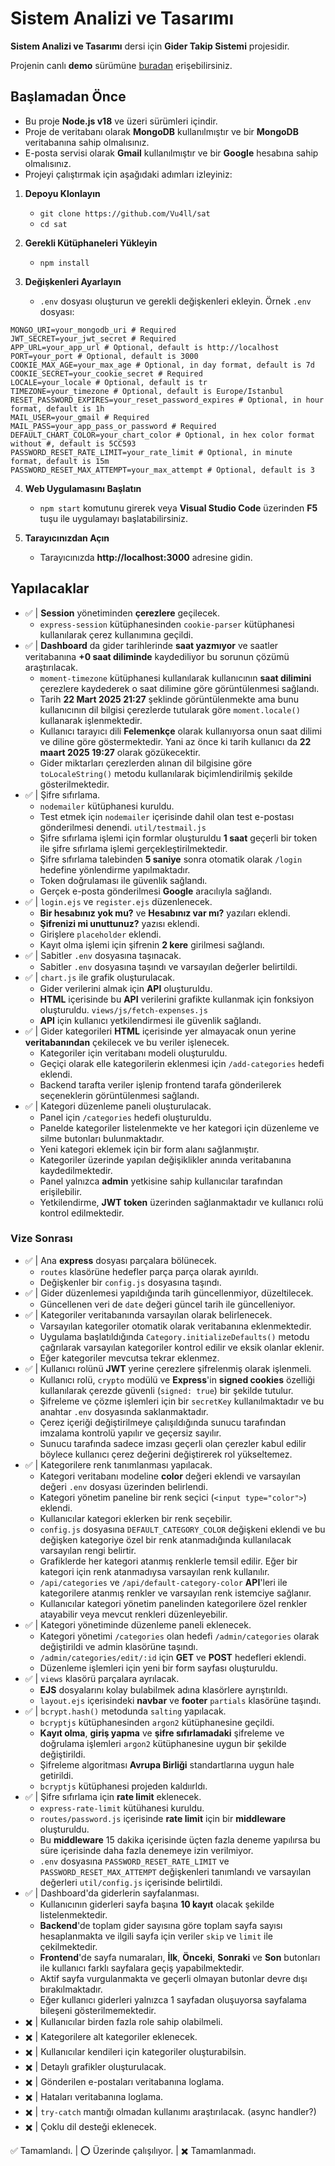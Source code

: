 # Sistem Analizi ve Tasarımı
**Sistem Analizi ve Tasarımı** dersi için **Gider Takip Sistemi** projesidir.

Projenin canlı **demo** sürümüne [buradan](https://gidertakip.vu4ll.com.tr/) erişebilirsiniz.

## Başlamadan Önce
- Bu proje **Node.js v18** ve üzeri sürümleri içindir.
- Proje de veritabanı olarak **MongoDB** kullanılmıştır ve bir **MongoDB** veritabanına sahip olmalısınız.
- E-posta servisi olarak **Gmail** kullanılmıştır ve bir **Google** hesabına sahip olmalısınız.
- Projeyi çalıştırmak için aşağıdaki adımları izleyiniz:

1. **Depoyu Klonlayın**
    - `git clone https://github.com/Vu4ll/sat`
    - `cd sat`

2. **Gerekli Kütüphaneleri Yükleyin**
    - `npm install`

3. **Değişkenleri Ayarlayın**
    - `.env` dosyası oluşturun ve gerekli değişkenleri ekleyin. Örnek `.env` dosyası:
```env
MONGO_URI=your_mongodb_uri # Required
JWT_SECRET=your_jwt_secret # Required
APP_URL=your_app_url # Optional, default is http://localhost
PORT=your_port # Optional, default is 3000
COOKIE_MAX_AGE=your_max_age # Optional, in day format, default is 7d
COOKIE_SECRET=your_cookie_secret # Required
LOCALE=your_locale # Optional, default is tr
TIMEZONE=your_timezone # Optional, default is Europe/Istanbul
RESET_PASSWORD_EXPIRES=your_reset_password_expires # Optional, in hour format, default is 1h
MAIL_USER=your_gmail # Required
MAIL_PASS=your_app_pass_or_password # Required
DEFAULT_CHART_COLOR=your_chart_color # Optional, in hex color format without #, default is 5CC593
PASSWORD_RESET_RATE_LIMIT=your_rate_limit # Optional, in minute format, default is 15m
PASSWORD_RESET_MAX_ATTEMPT=your_max_attempt # Optional, default is 3
```

4. **Web Uygulamasını Başlatın**
    - `npm start` komutunu girerek veya **Visual Studio Code** üzerinden **F5** tuşu ile uygulamayı başlatabilirsiniz.

5. **Tarayıcınızdan Açın**
    - Tarayıcınızda **http://localhost:3000** adresine gidin.

## Yapılacaklar
- ✅ | **Session** yönetiminden **çerezlere** geçilecek.
    - `express-session` kütüphanesinden `cookie-parser` kütüphanesi kullanılarak çerez kullanımına geçildi.
- ✅ | **Dashboard** da gider tarihlerinde **saat yazmıyor** ve saatler veritabanına **+0 saat diliminde** kaydediliyor bu sorunun çözümü araştırılacak.
    - `moment-timezone` kütüphanesi kullanılarak kullanıcının **saat dilimini** çerezlere kaydederek o saat dilimine göre görüntülenmesi sağlandı.
    - Tarih **22 Mart 2025 21:27** şeklinde görüntülenmekte ama bunu kullanıcının dil bilgisi çerezlerde tutularak göre `moment.locale()` kullanarak işlenmektedir.
    - Kullanıcı tarayıcı dili **Felemenkçe** olarak kullanıyorsa onun saat dilimi ve diline göre göstermektedir. Yani az önce ki tarih kullanıcı da **22 maart 2025 19:27** olarak gözükecektir.
    - Gider miktarları çerezlerden alınan dil bilgisine göre `toLocaleString()` metodu kullanılarak biçimlendirilmiş şekilde gösterilmektedir. 
- ✅ | Şifre sıfırlama.
    - `nodemailer` kütüphanesi kuruldu.
    - Test etmek için `nodemailer` içerisinde dahil olan test e-postası gönderilmesi denendi. `util/testmail.js`
    - Şifre sıfırlama işlemi için formlar oluşturuldu **1 saat** geçerli bir token ile şifre sıfırlama işlemi gerçekleştirilmektedir.
    - Şifre sıfırlama talebinden **5 saniye** sonra otomatik olarak `/login` hedefine yönlendirme yapılmaktadır.
    - Token doğrulaması ile güvenlik sağlandı.
    - Gerçek e-posta gönderilmesi **Google** aracılıyla sağlandı.
- ✅ | `login.ejs` ve `register.ejs` düzenlenecek.
    - **Bir hesabınız yok mu?** ve **Hesabınız var mı?** yazıları eklendi.
    - **Şifrenizi mi unuttunuz?** yazısı eklendi.
    - Girişlere `placeholder` eklendi.
    - Kayıt olma işlemi için şifrenin **2 kere** girilmesi sağlandı.
- ✅ | Sabitler `.env` dosyasına taşınacak.
    - Sabitler `.env` dosyasına taşındı ve varsayılan değerler belirtildi.
- ✅ | `chart.js` ile grafik oluşturulacak.
    - Gider verilerini almak için **API** oluşturuldu.
    - **HTML** içerisinde bu **API** verilerini grafikte kullanmak için fonksiyon oluşturuldu. `views/js/fetch-expenses.js`
    - **API** için kullanıcı yetkilendirmesi ile güvenlik sağlandı.
- ✅ | Gider kategorileri **HTML** içerisinde yer almayacak onun yerine **veritabanından** çekilecek ve bu veriler işlenecek.
    - Kategoriler için veritabanı modeli oluşturuldu.
    - Geçiçi olarak elle kategorilerin eklenmesi için `/add-categories` hedefi eklendi.
    - Backend tarafta veriler işlenip frontend tarafa gönderilerek seçeneklerin görüntülenmesi sağlandı.
- ✅ | Kategori düzenleme paneli oluşturulacak.
    - Panel için `/categories` hedefi oluşturuldu.
    - Panelde kategoriler listelenmekte ve her kategori için düzenleme ve silme butonları bulunmaktadır.
    - Yeni kategori eklemek için bir form alanı sağlanmıştır.
    - Kategoriler üzerinde yapılan değişiklikler anında veritabanına kaydedilmektedir.
    - Panel yalnızca **admin** yetkisine sahip kullanıcılar tarafından erişilebilir.
    - Yetkilendirme, **JWT token** üzerinden sağlanmaktadır ve kullanıcı rolü kontrol edilmektedir.

### Vize Sonrası

- ✅ | Ana **express** dosyası parçalara bölünecek.
    - `routes` klasörüne hedefler parça parça olarak ayırıldı.
    - Değişkenler bir `config.js` dosyasına taşındı.
- ✅ | Gider düzenlemesi yapıldığında tarih güncellenmiyor, düzeltilecek.
    - Güncellenen veri de `date` değeri güncel tarih ile güncelleniyor.
- ✅ | Kategoriler veritabanında varsayılan olarak belirlenecek.
    - Varsayılan kategoriler otomatik olarak veritabanına eklenmektedir.
    - Uygulama başlatıldığında `Category.initializeDefaults()` metodu çağrılarak varsayılan kategoriler kontrol edilir ve eksik olanlar eklenir.
    - Eğer kategoriler mevcutsa tekrar eklenmez.
- ✅ | Kullanıcı rolünü **JWT** yerine çerezlere şifrelenmiş olarak işlenmeli.
    - Kullanıcı rolü, `crypto` modülü ve **Express**'in **signed cookies** özelliği kullanılarak çerezde güvenli (`signed: true`) bir şekilde tutulur.
    - Şifreleme ve çözme işlemleri için bir `secretKey` kullanılmaktadır ve bu anahtar `.env` dosyasında saklanmaktadır.
    - Çerez içeriği değiştirilmeye çalışıldığında sunucu tarafından imzalama kontrolü yapılır ve geçersiz sayılır.
    - Sunucu tarafında sadece imzası geçerli olan çerezler kabul edilir böylece kullanıcı çerez değerini değiştirerek rol yükseltemez.
- ✅ | Kategorilere renk tanımlanması yapılacak.
    - Kategori veritabanı modeline **color** değeri eklendi ve varsayılan değeri `.env` dosyası üzerinden belirlendi.
    - Kategori yönetim paneline bir renk seçici (`<input type="color">`) eklendi.
    - Kullanıcılar kategori eklerken bir renk seçebilir.
    - `config.js` dosyasına `DEFAULT_CATEGORY_COLOR` değişkeni eklendi ve bu değişken kategoriye özel bir renk atanmadığında kullanılacak varsayılan rengi belirtir.
    - Grafiklerde her kategori atanmış renklerle temsil edilir. Eğer bir kategori için renk atanmadıysa varsayılan renk kullanılır.
    - `/api/categories` ve `/api/default-category-color` **API**'leri ile kategorilere atanmış renkler ve varsayılan renk istemciye sağlanır.
    - Kullanıcılar kategori yönetim panelinden kategorilere özel renkler atayabilir veya mevcut renkleri düzenleyebilir.
- ✅ | Kategori yönetiminde düzenleme paneli eklenecek.
    - Kategori yönetimi `/categories` olan hedefi `/admin/categories` olarak değiştirildi ve admin klasörüne taşındı.
    - `/admin/categories/edit/:id` için **GET** ve **POST** hedefleri eklendi.
    - Düzenleme işlemleri için yeni bir form sayfası oluşturuldu.
- ✅ | `views` klasörü parçalara ayrılacak.
    - **EJS** dosyalarını kolay bulabilmek adına klasörlere ayrıştırıldı.
    - `layout.ejs` içerisindeki **navbar** ve **footer** `partials` klasörüne taşındı.
- ✅ | `bcrypt.hash()` metodunda `salting` yapılacak.
    - `bcryptjs` kütüphanesinden `argon2` kütüphanesine geçildi.
    - **Kayıt olma**, **giriş yapma** ve **şifre sıfırlamadaki** şifreleme ve doğrulama işlemleri `argon2` kütüphanesine uygun bir şekilde değiştirildi.
    - Şifreleme algoritması **Avrupa Birliği** standartlarına uygun hale getirildi.
    - `bcryptjs` kütüphanesi projeden kaldıırldı.
- ✅ | Şifre sıfırlama için **rate limit** eklenecek.
    - `express-rate-limit` kütühanesi kuruldu.
    - `routes/password.js` içerisinde **rate limit** için bir **middleware** oluşturuldu.
    - Bu **middleware** 15 dakika içerisinde üçten fazla deneme yapılırsa bu süre içerisinde daha fazla denemeye izin verilmiyor.
    - `.env` dosyasına `PASSWORD_RESET_RATE_LIMIT` ve `PASSWORD_RESET_MAX_ATTEMPT` değişkenleri tanımlandı ve varsayılan değerleri `util/config.js` içerisinde belirtildi. 
- ✅ | Dashboard'da giderlerin sayfalanması.
    - Kullanıcının giderleri sayfa başına **10 kayıt** olacak şekilde listelenmektedir.
    - **Backend**'de toplam gider sayısına göre toplam sayfa sayısı hesaplanmakta ve ilgili sayfa için veriler `skip` ve `limit` ile çekilmektedir.
    - **Frontend**'de sayfa numaraları, **İlk**, **Önceki**, **Sonraki** ve **Son** butonları ile kullanıcı farklı sayfalara geçiş yapabilmektedir.
    - Aktif sayfa vurgulanmakta ve geçerli olmayan butonlar devre dışı bırakılmaktadır.
    - Eğer kullanıcı giderleri yalnızca 1 sayfadan oluşuyorsa sayfalama bileşeni gösterilmemektedir.
- ✖️ | Kullanıcılar birden fazla role sahip olabilmeli.
- ✖️ | Kategorilere alt kategoriler eklenecek.
- ✖️ | Kullanıcılar kendileri için kategoriler oluşturabilsin.
- ✖️ | Detaylı grafikler oluşturulacak.
- ✖️ | Gönderilen e-postaları veritabanına loglama.
- ✖️ | Hataları veritabanına loglama.
- ✖️ | `try-catch` mantığı olmadan kullanımı araştırılacak. (async handler?)
- ✖️ | Çoklu dil desteği eklenecek.

✅ Tamamlandı. | ⭕ Üzerinde çalışılıyor. | ✖️ Tamamlanmadı.